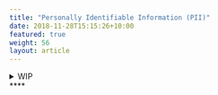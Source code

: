```yaml
---
title: "Personally Identifiable Information (PII)"
date: 2018-11-28T15:15:26+10:00
featured: true
weight: 56
layout: article
---
```




<details>
<summary>WIP</summary>
<pre> 

`Title`:

  1. A
  2.  B
     * b-1
     * b-2
  3.  C


</pre>
</details>
****